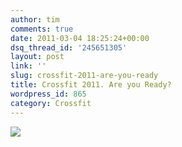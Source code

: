 ```yaml
---
author: tim
comments: true
date: 2011-03-04 18:25:24+00:00
dsq_thread_id: '245651305'
layout: post
link: ''
slug: crossfit-2011-are-you-ready
title: Crossfit 2011. Are you Ready?
wordpress_id: 865
category: Crossfit
---
```


[![](http://img.youtube.com/vi/xqbw6hZW91k/0.jpg)](http://www.youtube.com/watch?v=xqbw6hZW91k)
